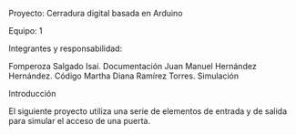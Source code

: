 Proyecto: Cerradura digital basada en Arduino

Equipo: 1

Integrantes y responsabilidad:

Fomperoza Salgado Isaí. Documentación 
Juan Manuel Hernández Hernández. Código
Martha Diana Ramírez Torres. Simulación

Introducción

El siguiente proyecto utiliza una serie de elementos de entrada y de salida para simular el acceso de una puerta.

